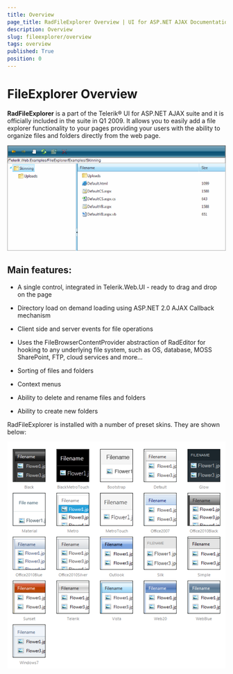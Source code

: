 ```yaml
---
title: Overview
page_title: RadFileExplorer Overview | UI for ASP.NET AJAX Documentation
description: Overview
slug: fileexplorer/overview
tags: overview
published: True
position: 0
---
```


# FileExplorer Overview

**RadFileExplorer** is a part of the Telerik® UI for ASP.NET AJAX suite and it is officially included in the suite in Q1 2009. It allows you to easily add a file explorer functionality to your pages providing your users with the ability to organize files and folders directly from the web page.

![Default images](images/FileExplorer-DefaultImage.gif)

## Main features:

* A single control, integrated in Telerik.Web.UI - ready to drag and drop on the page

* Directory load on demand loading using ASP.NET 2.0 AJAX Callback mechanism

* Client side and server events for file operations

* Uses the FileBrowserContentProvider abstraction of RadEditor for hooking to any underlying file system, such as OS, database, MOSS SharePoint, FTP, cloud services and more...

* Sorting of files and folders

* Context menus

* Ability to delete and rename files and folders

* Ability to create new folders

RadFileExplorer is installed with a number of preset skins. They are shown below:

![radfileexplorer-skins](images/fileexplorer-skins.png)


